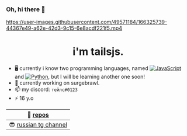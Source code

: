 ### Oh, hi there 👋
https://user-images.githubusercontent.com/49571184/166325739-44367e49-a62e-42d3-9c15-6e8acdf221f5.mp4


<h1 align="center"> i'm tailsjs.</h1>


- 🖥 currently i know two programming languages, named <a href="https://learn.javascript.ru/"><img src="https://img.shields.io/badge/JavaScript-F7DF1E?style=flat&logo=JavaScript&logoColor=white" alt="JavaScript"/></a> and <a href="https://pythontutor.ru/"><img src="https://img.shields.io/badge/Python-0000FF?style=flat&logo=Python&logoColor=white" alt="Python"/></a>, but I will be learning another one soon!
- 🔭 currently working on surgebrawl.
- 📫 my discord: ``тейлс#0123``
- ⚡ 16 y.o

| 📖 [repos](https://github.com/tailsjs?tab=repositories) |
|---------------------------| 
| 😎 [russian tg channel](https://t.me/tjsblog) |
